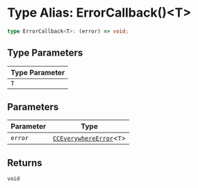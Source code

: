 # Type Alias: ErrorCallback()<T\>

```ts
type ErrorCallback<T>: (error) => void;
```

## Type Parameters

| Type Parameter |
| ------ |
| `T` |

## Parameters

| Parameter | Type |
| ------ | ------ |
| `error` | [`CCEverywhereError`](../../CCEverywhereError/classes/cc-everywhere-error.md)<`T`\> |

## Returns

`void`

